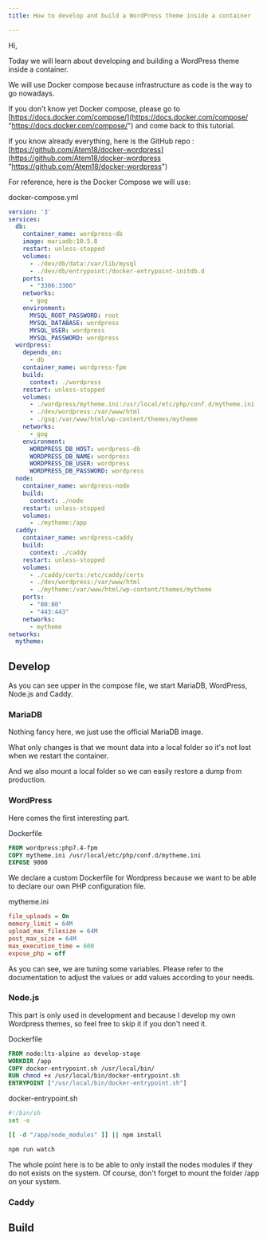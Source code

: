 ```yaml
---
title: How to develop and build a WordPress theme inside a container

---
```

Hi,

Today we will learn about developing and building a WordPress theme inside a container.

We will use Docker compose because infrastructure as code is the way to go nowadays.

If you don't know yet Docker compose, please go to [https://docs.docker.com/compose/](https://docs.docker.com/compose/ "https://docs.docker.com/compose/") and come back to this tutorial.

If you know already everything, here is the GitHub repo : [https://github.com/Atem18/docker-wordpress](https://github.com/Atem18/docker-wordpress "https://github.com/Atem18/docker-wordpress")

For reference, here is the Docker Compose we will use:

docker-compose.yml
```yaml
version: '3'
services:
  db:
    container_name: wordpress-db
    image: mariadb:10.5.8
    restart: unless-stopped
    volumes:
      - ./dev/db/data:/var/lib/mysql
      - ./dev/db/entrypoint:/docker-entrypoint-initdb.d
    ports:
      - "3306:3306"
    networks:
      - gog
    environment:
      MYSQL_ROOT_PASSWORD: root
      MYSQL_DATABASE: wordpress
      MYSQL_USER: wordpress
      MYSQL_PASSWORD: wordpress
  wordpress:
    depends_on:
      - db
    container_name: wordpress-fpm
    build:
      context: ./wordpress
    restart: unless-stopped
    volumes:
      - ./wordpress/mytheme.ini:/usr/local/etc/php/conf.d/mytheme.ini
      - ./dev/wordpress:/var/www/html
      - ./gog:/var/www/html/wp-content/themes/mytheme
    networks:
      - gog
    environment:
      WORDPRESS_DB_HOST: wordpress-db
      WORDPRESS_DB_NAME: wordpress
      WORDPRESS_DB_USER: wordpress
      WORDPRESS_DB_PASSWORD: wordpress
  node:
    container_name: wordpress-node
    build:
      context: ./node
    restart: unless-stopped
    volumes:
      - ./mytheme:/app
  caddy:
    container_name: wordpress-caddy
    build:
      context: ./caddy
    restart: unless-stopped
    volumes:
      - ./caddy/certs:/etc/caddy/certs
      - ./dev/wordpress:/var/www/html
      - ./mytheme:/var/www/html/wp-content/themes/mytheme
    ports:
      - "80:80"
      - "443:443"
    networks:
      - mytheme
networks:
  mytheme:
```

## Develop

As you can see upper in the compose file, we start MariaDB, WordPress, Node.js and Caddy.

### MariaDB

Nothing fancy here, we just use the official MariaDB image.

What only changes is that we mount data into a local folder so it's not lost when we restart the container.

And we also mount a local folder so we can easily restore a dump from production.

### WordPress

Here comes the first interesting part.

Dockerfile
```dockerfile
FROM wordpress:php7.4-fpm
COPY mytheme.ini /usr/local/etc/php/conf.d/mytheme.ini
EXPOSE 9000
```

We declare a custom Dockerfile for Wordpress because we want to be able to declare our own PHP configuration file.

mytheme.ini
```ini
file_uploads = On
memory_limit = 64M
upload_max_filesize = 64M
post_max_size = 64M
max_execution_time = 600
expose_php = off
```

As you can see, we are tuning some variables. Please refer to the documentation to adjust the values or add values according to your needs.

### Node.js

This part is only used in development and because I develop my own Wordpress themes, so feel free to skip it if you don't need it.

Dockerfile
```dockerfile
FROM node:lts-alpine as develop-stage
WORKDIR /app
COPY docker-entrypoint.sh /usr/local/bin/
RUN chmod +x /usr/local/bin/docker-entrypoint.sh
ENTRYPOINT ["/usr/local/bin/docker-entrypoint.sh"]
```

docker-entrypoint.sh
```sh
#!/bin/sh
set -e

[[ -d "/app/node_modules" ]] || npm install

npm run watch
```

The whole point here is to be able to only install the nodes modules if they do not exists on the system. Of course, don't forget to mount the folder /app on your system.

### Caddy

## Build